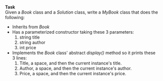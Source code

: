 
**Task**	
Given a *Book* class and a *Solution* class, write a *MyBook* class that does the following:

- Inherits from *Book*
- Has a parameterized constructor taking these 3 parameters:
	1. string title
    2. string author
    3. int price
- Implements the *Book* class' abstract *display()* method so it prints these 3 lines:
	1. Title, a space, and then the current instance's title.
  2. Author, a space, and then the current instance's author.
  3. Price, a space, and then the current instance's price.
